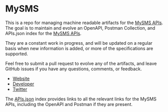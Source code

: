 # MySMSThis is a repo for managing machine readable artifacts for the [MySMS APIs](http://www.mysms.com/). The goal is to maintain and evolve an OpenAPI, Postman Collection, and APIs.json index for the [MySMS APIs](http://www.mysms.com/).They are a constant work in progress, and will be updated on a regular basis when new information is added, or more of the specifications are supported.Feel free to submit a pull request to evolve any of the artifacts, and leave GitHub issues if you have any questions, comments, or feedback.- [Website](http://www.mysms.com/)- [Developer](http://www.mysms.com/)- [Twitter](https://twitter.com/mysms)The [APIs.json](https://github.com/api-evangelist/mysms/blob/master/apis.json) index provides links to all the relevant links for the MySMS APIs, including the OpenAPI and Postman if they are present.